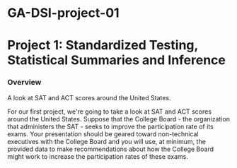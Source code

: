 # GA-DSI-project-01

# Project 1: Standardized Testing, Statistical Summaries and Inference


### Overview

A look at SAT and ACT scores around the United States.

For our first project, we're going to take a look at SAT and ACT scores around the United States. Suppose that the College Board - the organization that administers the SAT - seeks to improve the participation rate of its exams. Your presentation should be geared toward non-technical executives with the College Board and you will use, at minimum, the provided data to make recommendations about how the College Board might work to increase the participation rates of these exams.

